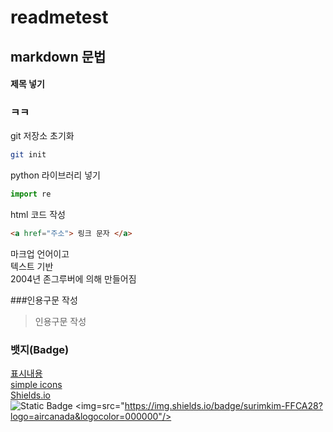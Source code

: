 # readmetest

## markdown 문법
#### 제목 넣기
### ㅋㅋ
git 저장소 초기화
```bash
git init
```
python 라이브러리 넣기
```py
import re
```

html 코드 작성
```html 
<a href="주소"> 링크 문자 </a>
```

마크업 언어이고  
텍스트 기반  
2004년 존그루버에 의해 만들어짐  

###인용구문 작성
> 인용구문 작성

### 뱃지(Badge)
[표시내용](url)  
[simple icons](http://simpleicons.org/)  
[Shields.io](https://shields.io/)  
![Static Badge](https://img.shields.io/badge/:build-passing-brightgreen)
<img=src="https://img.shields.io/badge/surimkim-FFCA28?logo=aircanada&logocolor=000000"/>  